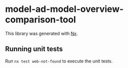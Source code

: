 # model-ad-model-overview-comparison-tool

This library was generated with [Nx](https://nx.dev).

## Running unit tests

Run `nx test web-not-found` to execute the unit tests.
